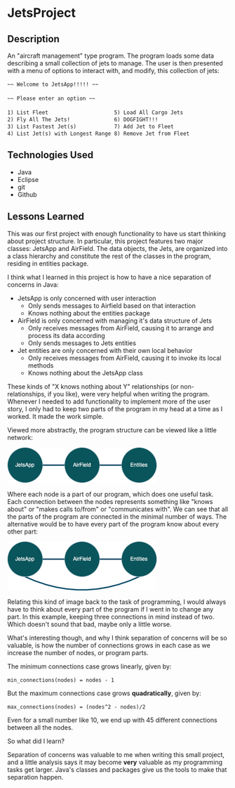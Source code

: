 # JetsProject

## Description

An "aircraft management" type program. The program loads some data describing a small collection of jets to manage. The user is then presented with a menu of options to interact with, and modify, this collection of jets:

~~~
~~ Welcome to JetsApp!!!!! ~~

~~ Please enter an option ~~

1) List Fleet                     5) Load All Cargo Jets
2) Fly All The Jets!              6) DOGFIGHT!!!
3) List Fastest Jet(s)            7) Add Jet to Fleet
4) List Jet(s) with Longest Range 8) Remove Jet from Fleet

~~~

## Technologies Used

- Java
- Eclipse
- git
- Github

## Lessons Learned


This was our first project with enough functionality to have us start thinking about project structure. In particular, this project features two major classes: JetsApp and AirField. The data objects, the Jets, are organized into a class hierarchy and constitute the rest of the classes in the program, residing in entities package.

I think what I learned in this project is how to have a nice separation of concerns in Java:

* JetsApp is only concerned with user interaction
    * Only sends messages to Airfield based on that interaction
    * Knows nothing about the entities package
* AirField is only concerned with managing it's data structure of Jets
    * Only receives messages from AirField, causing it to arrange and process its data according
    * Only sends messages to Jets entities
* Jet entities are only concerned with their own local behavior
    * Only receives messages from AirField, causing it to invoke its local methods
    * Knows nothing about the JetsApp class

These kinds of "X knows nothing about Y" relationships (or non-relationships, if you like), were very helpful when writing the program. Whenever I needed to add functionality to implement more of the user story, I only had to keep two parts of the program in my head at a time as I worked. It made the work simple. 

Viewed more abstractly, the program structure can be viewed like a little network:

![minimum graph](images/min_graph.png "minimum graph")


Where each node is a part of our program, which does one useful task.  Each connection between the nodes represents something like "knows about" or "makes calls to/from" or "communicates with". We can see that all the parts of the program are connected in the minimal number of ways. The alternative would be to have every part of the program know about every other part:

![maximum graph](images/max_graph.png "maximum graph")

Relating this kind of image back to the task of programming, I would always have to think about every part of the program if I went in to change any part. In this example, keeping three connections in mind instead of two. Which doesn't sound that bad, maybe only a little worse. 

What's interesting though, and why I think separation of concerns will be so valuable, is how the number of connections grows in each case as we increase the number of nodes, or program parts.

The minimum connections case grows linearly, given by:

~~~
min_connections(nodes) = nodes - 1
~~~

But the maximum connections case grows **quadratically**, given by:

~~~
max_connections(nodes) = (nodes^2 - nodes)/2
~~~

Even for a small number like 10, we end up with 45 different connections between all the nodes.

So what did I learn?

Separation of concerns was valuable to me when writing this small project, and a little analysis says it may become **very** valuable as my programming tasks get larger. Java's classes and packages give us the tools to make that separation happen.

